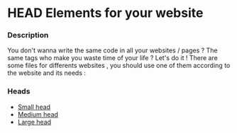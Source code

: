 <h1> HEAD Elements for your website</h1>
<h3>Description</h3>
<p>You don't wanna write the same code in all your websites / pages ? The same tags who make you waste time of your life ? Let's do it ! There are some files for differents websites , you should use one of them according to the website and its needs : </p>
<h3>Heads</h3>
<ul>
   <li><a href="#">Small head</a></li>
   <li><a href="#">Medium head</a></li>
   <li><a href="#">Large head</a></li>
</ul> 
